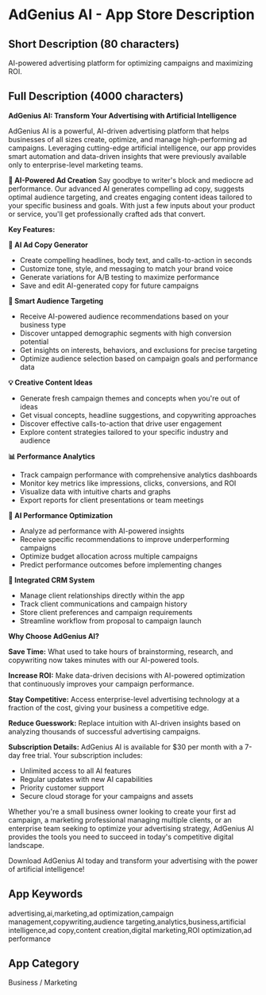 # AdGenius AI - App Store Description

## Short Description (80 characters)
AI-powered advertising platform for optimizing campaigns and maximizing ROI.

## Full Description (4000 characters)

**AdGenius AI: Transform Your Advertising with Artificial Intelligence**

AdGenius AI is a powerful, AI-driven advertising platform that helps businesses of all sizes create, optimize, and manage high-performing ad campaigns. Leveraging cutting-edge artificial intelligence, our app provides smart automation and data-driven insights that were previously available only to enterprise-level marketing teams.

**🤖 AI-Powered Ad Creation**
Say goodbye to writer's block and mediocre ad performance. Our advanced AI generates compelling ad copy, suggests optimal audience targeting, and creates engaging content ideas tailored to your specific business and goals. With just a few inputs about your product or service, you'll get professionally crafted ads that convert.

**Key Features:**

**📝 AI Ad Copy Generator**
* Create compelling headlines, body text, and calls-to-action in seconds
* Customize tone, style, and messaging to match your brand voice
* Generate variations for A/B testing to maximize performance
* Save and edit AI-generated copy for future campaigns

**🎯 Smart Audience Targeting**
* Receive AI-powered audience recommendations based on your business type
* Discover untapped demographic segments with high conversion potential
* Get insights on interests, behaviors, and exclusions for precise targeting
* Optimize audience selection based on campaign goals and performance data

**💡 Creative Content Ideas**
* Generate fresh campaign themes and concepts when you're out of ideas
* Get visual concepts, headline suggestions, and copywriting approaches
* Discover effective calls-to-action that drive user engagement
* Explore content strategies tailored to your specific industry and audience

**📊 Performance Analytics**
* Track campaign performance with comprehensive analytics dashboards
* Monitor key metrics like impressions, clicks, conversions, and ROI
* Visualize data with intuitive charts and graphs
* Export reports for client presentations or team meetings

**🧠 AI Performance Optimization**
* Analyze ad performance with AI-powered insights
* Receive specific recommendations to improve underperforming campaigns
* Optimize budget allocation across multiple campaigns
* Predict performance outcomes before implementing changes

**💼 Integrated CRM System**
* Manage client relationships directly within the app
* Track client communications and campaign history
* Store client preferences and campaign requirements
* Streamline workflow from proposal to campaign launch

**Why Choose AdGenius AI?**

**Save Time:** What used to take hours of brainstorming, research, and copywriting now takes minutes with our AI-powered tools.

**Increase ROI:** Make data-driven decisions with AI-powered optimization that continuously improves your campaign performance.

**Stay Competitive:** Access enterprise-level advertising technology at a fraction of the cost, giving your business a competitive edge.

**Reduce Guesswork:** Replace intuition with AI-driven insights based on analyzing thousands of successful advertising campaigns.

**Subscription Details:**
AdGenius AI is available for $30 per month with a 7-day free trial. Your subscription includes:
* Unlimited access to all AI features
* Regular updates with new AI capabilities
* Priority customer support
* Secure cloud storage for your campaigns and assets

Whether you're a small business owner looking to create your first ad campaign, a marketing professional managing multiple clients, or an enterprise team seeking to optimize your advertising strategy, AdGenius AI provides the tools you need to succeed in today's competitive digital landscape.

Download AdGenius AI today and transform your advertising with the power of artificial intelligence!

## App Keywords
advertising,ai,marketing,ad optimization,campaign management,copywriting,audience targeting,analytics,business,artificial intelligence,ad copy,content creation,digital marketing,ROI optimization,ad performance

## App Category
Business / Marketing

